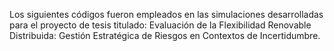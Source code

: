 Los siguientes códigos fueron empleados en las simulaciones desarrolladas para el proyecto de tesis titulado: Evaluación de la Flexibilidad Renovable Distribuida: Gestión Estratégica de Riesgos en Contextos de Incertidumbre.
